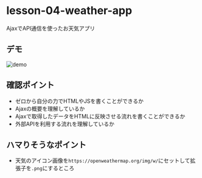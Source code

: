 # lesson-04-weather-app
AjaxでAPI通信を使ったお天気アプリ

## デモ

![demo](https://user-images.githubusercontent.com/15668732/42520213-b0d63fac-84a0-11e8-9366-857720c8e21e.png)

## 確認ポイント

- ゼロから自分の力でHTMLやJSを書くことができるか
- Ajaxの概要を理解しているか
- Ajaxで取得したデータをHTMLに反映させる流れを書くことができるか
- 外部APIを利用する流れを理解しているか

## ハマりそうなポイント

- 天気のアイコン画像を`https://openweathermap.org/img/w/`にセットして拡張子を`.png`にするところ
